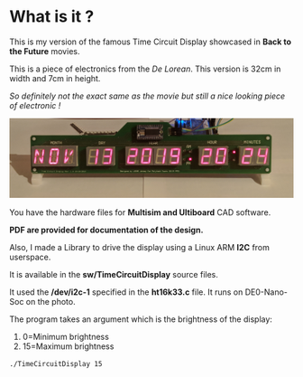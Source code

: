 # What is it ? 

This is my version of the famous Time Circuit Display showcased in **Back to the Future** movies.

This is a piece of electronics from the *De Lorean*.
This version is 32cm in width and 7cm in height.

*So definitely not the exact same as the movie but still a nice looking piece of electronic !*

![Time Circuit Display Working](./TimeCircuitDisplay.png)

You have the hardware files for **Multisim and Ultiboard** CAD software.

**PDF are provided for documentation of the design.**

Also, I made a Library to drive the display using a Linux ARM **I2C** from userspace.

It is available in the **sw/TimeCircuitDisplay** source files.

It used the **/dev/i2c-1** specified in the **ht16k33.c** file. It runs on DE0-Nano-Soc on the photo.

The program takes an argument which is the brightness of the display:
1. 0=Minimum brightness
2. 15=Maximum brightness

```
./TimeCircuitDisplay 15
```

